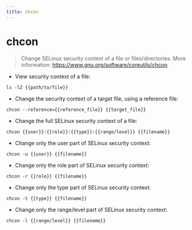 ```yaml
---
title: chcon
---
```

# chcon

> Change SELinux security context of a file or files/directories.
> More information: <https://www.gnu.org/software/coreutils/chcon>.

- View security context of a file:

`ls -lZ {{path/to/file}}`

- Change the security context of a target file, using a reference file:

`chcon --reference={{reference_file}} {{target_file}}`

- Change the full SELinux security context of a file:

`chcon {{user}}:{{role}}:{{type}}:{{range/level}} {{filename}}`

- Change only the user part of SELinux security context:

`chcon -u {{user}} {{filename}}`

- Change only the role part of SELinux security context:

`chcon -r {{role}} {{filename}}`

- Change only the type part of SELinux security context:

`chcon -t {{type}} {{filename}}`

- Change only the range/level part of SELinux security context:

`chcon -l {{range/level}} {{filename}}`
